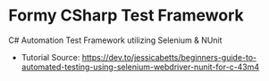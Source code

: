 # Formy CSharp Test Framework
C# Automation Test Framework utilizing Selenium & NUnit
* Tutorial Source: https://dev.to/jessicabetts/beginners-guide-to-automated-testing-using-selenium-webdriver-nunit-for-c-43m4